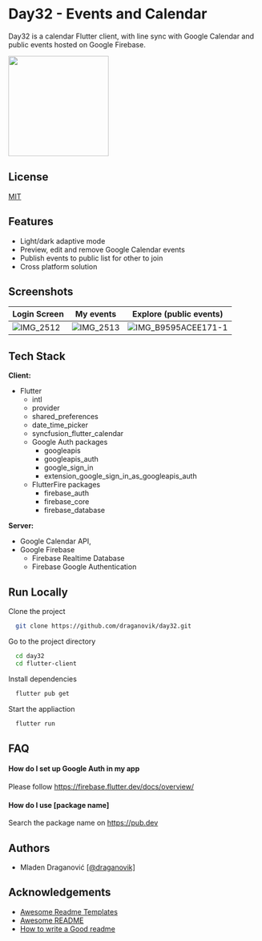 
# Day32 - Events and Calendar

Day32 is a calendar Flutter client, with line sync with Google Calendar and public events hosted on Google Firebase.

<img src="https://user-images.githubusercontent.com/15861333/150196348-6269d62b-1c86-4d87-89cd-5c259c2292e2.png" width="200">


## License

[MIT](https://choosealicense.com/licenses/mit/)


## Features

- Light/dark adaptive mode
- Preview, edit and remove Google Calendar events
- Publish events to public list for other to join
- Cross platform solution


## Screenshots

| Login Screen  | My events | Explore (public events) |
| ------------- | ------------- | ------------- |
| ![IMG_2512](https://user-images.githubusercontent.com/15861333/150196728-2bc65650-375e-4baf-9b85-f04a367630cd.PNG) | ![IMG_2513](https://user-images.githubusercontent.com/15861333/150196712-d1e9ca0c-8106-41f2-b7dd-dbb530cdd575.PNG)  | ![IMG_B9595ACEE171-1](https://user-images.githubusercontent.com/15861333/150196621-fa5b3247-45ed-432e-a852-8172823c0273.jpeg) |


## Tech Stack

**Client:**

- Flutter
    - intl
    - provider
    - shared_preferences
    - date_time_picker
    - syncfusion_flutter_calendar
    - Google Auth packages
        - googleapis
        - googleapis_auth
        - google_sign_in
        - extension_google_sign_in_as_googleapis_auth
    - FlutterFire packages
        - firebase_auth
        - firebase_core
        - firebase_database

**Server:**

- Google Calendar API,
- Google Firebase
    - Firebase Realtime Database
    - Firebase Google Authentication


## Run Locally

Clone the project

```bash
  git clone https://github.com/draganovik/day32.git
```

Go to the project directory

```bash
  cd day32
  cd flutter-client
```

Install dependencies

```bash
  flutter pub get
```

Start the appliaction

```bash
  flutter run
```


## FAQ

#### How do I set up Google Auth in my app

Please follow https://firebase.flutter.dev/docs/overview/

#### How do I use [package name]

Search the package name on https://pub.dev


## Authors

- Mladen Draganović [[@draganovik]](https://www.github.com/draganovik)


## Acknowledgements

 - [Awesome Readme Templates](https://awesomeopensource.com/project/elangosundar/awesome-README-templates)
 - [Awesome README](https://github.com/matiassingers/awesome-readme)
 - [How to write a Good readme](https://bulldogjob.com/news/449-how-to-write-a-good-readme-for-your-github-project)

